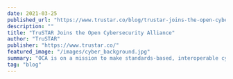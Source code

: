 ```yaml
---
date: 2021-03-25
published_url: "https://www.trustar.co/blog/trustar-joins-the-open-cybersecurity-alliance/"
description: ""
title: "TruSTAR Joins the Open Cybersecurity Alliance"
author: "TruSTAR"
publisher: "https://www.trustar.co/"
featured_image: "/images/cyber_background.jpg"
summary: "OCA is on a mission to make standards-based, interoperable cybersecurity a reality, aligning with TruSTAR’s mission to improve the efficiency of security operations and helps teams eliminate integration debt through Data-Centric Security Automation. Both TruSTAR and OCA are dedicated to improving security visibility and the ability to discover new insights that might otherwise go unseen, extracting more value from existing products and reducing vendor lock-in, and connecting data and sharing insights across products."
tag: "blog"
---
```

